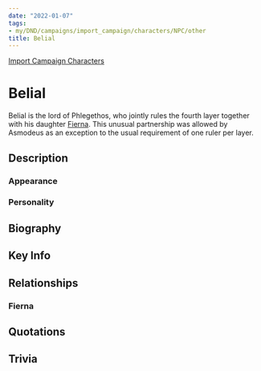 ```yaml
---
date: "2022-01-07"
tags:
- my/DND/campaigns/import_campaign/characters/NPC/other
title: Belial
---
```


[Import Campaign Characters](/dnd/characters/)

# Belial

Belial is the lord of Phlegethos, who jointly rules the fourth layer together with his daughter [Fierna](/dnd/characters/np-cs/fierna/). This unusual partnership was allowed by Asmodeus as an exception to the usual requirement of one ruler per layer.

## Description

### Appearance

### Personality

## Biography

## Key Info

## Relationships

### Fierna

## Quotations

## Trivia